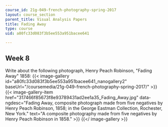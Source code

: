 ```yaml
---
course_id: 21g-049-french-photography-spring-2017
layout: course_section
parent_title: Visual Analysis Papers
title: Fading Away
type: course
uid: a80fc33d083f3b5ee553a951bacee641

---
```


Week 8
------

Write about the following photograph, Henry Peach Robinson, "Fading Away" 1858:
{{< image-gallery id="a80fc33d083f3b5ee553a951bacee641_nanogallery2" baseUrl="/coursemedia/21g-049-french-photography-spring-2017/" >}}
{{< image-gallery-item href="317466f85673f8e93789431ad2ee1a35_Fading_Away.jpg" data-ngdesc="Fading Away, composite photograph made from five negatives by Henry Peach Robinson, 1858; in the George Eastman Collection, Rochester, New York." text="A composite photography made from five negatives by Henry Peach Robinson in 1858." >}}
{{</ image-gallery >}}